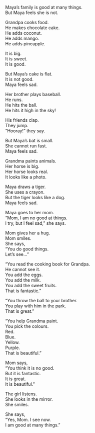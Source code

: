 Maya’s family is good at many things.  
But Maya feels she is not.

Grandpa cooks food.  
He makes chocolate cake.  
He adds coconut.  
He adds mango.  
He adds pineapple.

It is big.   
It is sweet.   
It is good.

But Maya’s cake is flat.  
It is not good.  
Maya feels sad.

Her brother plays baseball.  
He runs.   
He hits the ball.  
He hits it high in the sky\!

His friends clap.   
They jump.  
“Hooray\!” they say.

But Maya’s bat is small.  
She cannot run fast.  
Maya feels sad.

Grandma paints animals.  
Her horse is big.  
Her horse looks real.  
It looks like a photo.

Maya draws a tiger.  
She uses a crayon.  
But the tiger looks like a dog.  
Maya feels sad.

Maya goes to her mom.  
“Mom, I am no good at things.  
I try, but I feel sad,” she says.

Mom gives her a hug.  
Mom smiles.  
She says,  
“You do good things.  
Let’s see…”

“You read the cooking book for Grandpa.  
He cannot see it.  
You add the eggs.  
You add the milk.  
You add the sweet fruits.  
That is fantastic.”

“You throw the ball to your brother.  
You play with him in the park.  
That is great.”

“You help Grandma paint.  
You pick the colours.  
Red.  
Blue.   
Yellow.   
Purple.  
That is beautiful.”

Mom says,  
“You think it is no good.  
But it is fantastic.  
It is great.  
It is beautiful.”

The girl listens.  
She looks in the mirror.  
She smiles.

She says,  
“Yes, Mom. I see now.  
I am good at many things.”  
